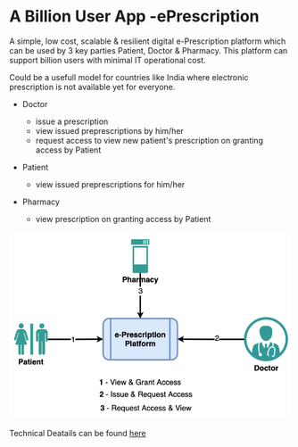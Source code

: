 # A Billion User App -ePrescription

A simple, low cost, scalable & resilient digital e-Prescription platform which can be used by 3 key parties Patient, Doctor & Pharmacy.
This platform can support billion users with minimal IT operational cost.  

Could be a usefull model for countries like India where electronic prescription is not available yet for everyone.

- Doctor  
    - issue a prescription
    - view issued preprescriptions by him/her
    - request access to view new patient's prescription on granting access by Patient

- Patient 
    - view issued preprescriptions for him/her

- Pharmacy 
    - view prescription on granting access by Patient

![Design](billion-user-eprescription-function.png)

Technical Deatails can be found [here](backend-app/README.md)